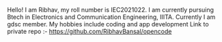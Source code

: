 Hello! I am Ribhav, my roll number is IEC2021022. I am currently pursuing Btech in Electronics and Communication Engineering, IIITA. Currently I am gdsc member. My hobbies include coding and app development
Link to private repo :- https://github.com/RibhavBansal/opencode